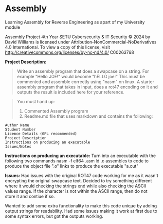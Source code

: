# Assembly
Learning Assembly for Reverse Engineering as apart of my University module

Assembly Project 4th Year SETU Cybersecurity & IT Security © 2024 by David Williams is licensed under Attribution-NonCommercial-NoDerivatives 4.0 International. 
To view a copy of this license, visit http://creativecommons.org/licenses/by-nc-nd/4.0/
C00263768

**Project Description:**

>Write an assembly program that does a swapcase on a string. For example "Hello JOE!" would become "hELLO joe!"
>This must be commented and assemble correctly using "nasm" on linux. A starter assembly program that takes in input, does a rot47 encoding on it and outputs the result is included here for your reference.

>You must hand up:
>1. Commented Assembly program
>2. Readme.md file that uses markdown and contains the following:

    Author Name
    Student Number
    Licence Details (GPL recommended)
    Project Description
    Instructions on producing an executable
    Issues/Notes

**Instructions on producing an executable:**
Turn into an executable with the following two commands
nasm -f elf64 <filename>.asm
ld <filename>.o
assembles to code to produce the object file <filename>".o"
links to produce the executable "a.out"

**Issues:**
Had issues with the original ROT47 code working for me as it wasn't encrypting the original swapcase text.
Decided to try something different where it would checking the strings end while also checking the ASCII values range. If the character is not within the ASCII range, then do not store it and contiue if so.

Wanted to add some extra functionality to make this code unique by adding output strings for readability. Had some issues making it work at first due to some syntax errors, but got the outputs working.
